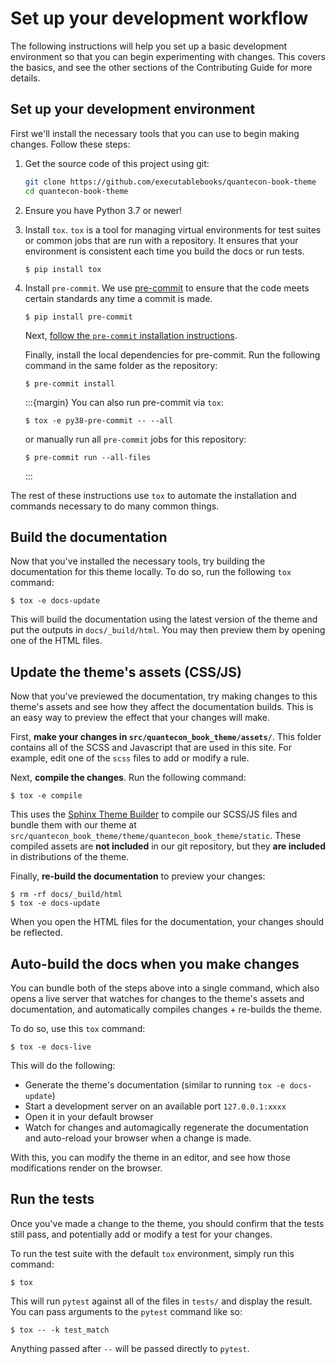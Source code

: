 # Set up your development workflow

The following instructions will help you set up a basic development environment so that you can begin experimenting with changes.
This covers the basics, and see the other sections of the Contributing Guide for more details.

## Set up your development environment

First we'll install the necessary tools that you can use to begin making changes.
Follow these steps:

1. Get the source code of this project using git:

   ```bash
   git clone https://github.com/executablebooks/quantecon-book-theme
   cd quantecon-book-theme
   ```

2. Ensure you have Python 3.7 or newer!
3. Install `tox`.
   `tox` is a tool for managing virtual environments for test suites or common jobs that are run with a repository.
   It ensures that your environment is consistent each time you build the docs or run tests.

   ```console
   $ pip install tox
   ```
4. Install `pre-commit`.
   We use [pre-commit](https://pre-commit.com) to ensure that the code meets certain standards any time a commit is made.

   ```console
   $ pip install pre-commit
   ```

   Next, [follow the `pre-commit` installation instructions](https://pre-commit.com/#install).

   Finally, install the local dependencies for pre-commit.
   Run the following command in the same folder as the repository:

   ```console
   $ pre-commit install
   ```

   :::{margin}
   You can also run pre-commit via `tox`:
   ```console
   $ tox -e py38-pre-commit -- --all
   ```
   or manually run all `pre-commit` jobs for this repository:

   ```console
   $ pre-commit run --all-files
   ```
   :::

The rest of these instructions use `tox` to automate the installation and commands necessary to do many common things.

## Build the documentation

Now that you've installed the necessary tools, try building the documentation for this theme locally.
To do so, run the following `tox` command:

```console
$ tox -e docs-update
```

This will build the documentation using the latest version of the theme and put the outputs in `docs/_build/html`.
You may then preview them by opening one of the HTML files.

## Update the theme's assets (CSS/JS)

Now that you've previewed the documentation, try making changes to this theme's assets and see how they affect the documentation builds.
This is an easy way to preview the effect that your changes will make.

First, **make your changes in `src/quantecon_book_theme/assets/`**.
This folder contains all of the SCSS and Javascript that are used in this site.
For example, edit one of the `scss` files to add or modify a rule.

Next, **compile the changes**.
Run the following command:

```console
$ tox -e compile
```

This uses the [Sphinx Theme Builder](https://sphinx-theme-builder.readthedocs.io/) to compile our SCSS/JS files and bundle them with our theme at `src/quantecon_book_theme/theme/quantecon_book_theme/static`.
These compiled assets are **not included** in our git repository, but they **are included** in distributions of the theme.

Finally, **re-build the documentation** to preview your changes:

```console
$ rm -rf docs/_build/html
$ tox -e docs-update
```

When you open the HTML files for the documentation, your changes should be reflected.

## Auto-build the docs when you make changes

You can bundle both of the steps above into a single command, which also opens a live server that watches for changes to the theme's assets and documentation, and automatically compiles changes + re-builds the theme.

To do so, use this `tox` command:

```console
$ tox -e docs-live
```

This will do the following:

- Generate the theme's documentation (similar to running `tox -e docs-update`)
- Start a development server on an available port `127.0.0.1:xxxx`
- Open it in your default browser
- Watch for changes and automagically regenerate the documentation and auto-reload your browser when a change is made.

With this, you can modify the theme in an editor, and see how those modifications render on the browser.

## Run the tests

Once you've made a change to the theme, you should confirm that the tests still pass, and potentially add or modify a test for your changes.

To run the test suite with the default `tox` environment, simply run this command:

```console
$ tox
```

This will run `pytest` against all of the files in `tests/` and display the result.
You can pass arguments to the `pytest` command like so:

```console
$ tox -- -k test_match
```

Anything passed after `--` will be passed directly to `pytest`.
